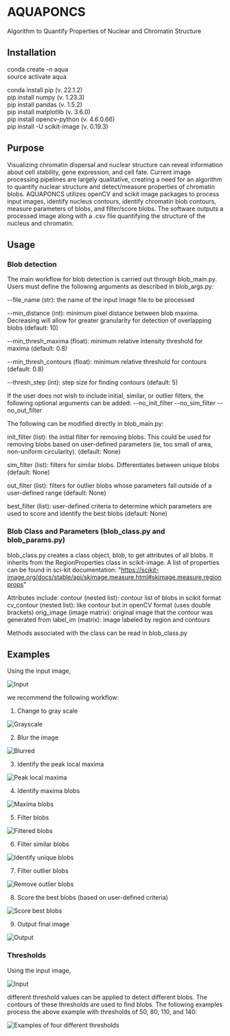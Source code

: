 # AQUAPONCS
Algorithm to Quantify Properties of Nuclear and Chromatin Structure

## Installation
conda create -n aqua\
source activate aqua

conda install pip (v. 22.1.2)\
pip install numpy (v. 1.23.3)\
pip install pandas (v. 1.5.2)\
pip install matplotlib (v. 3.6.0)\
pip install opencv-python (v. 4.6.0.66)\
pip install -U scikit-image (v. 0.19.3)

## Purpose 
Visualizing chromatin dispersal and nuclear structure can reveal information about cell stability, gene expression, and cell fate. Current image processing pipelines are largely qualitative, creating a need for an algorithm to quantify nuclear structure and detect/measure properties of chromatin blobs. AQUAPONCS utilizes openCV and scikit image packages to process input images, identify nucleus contours, identify chromatin blob contours, measure parameters of blobs, and filter/score blobs. The software outputs a processed image along with a .csv file quantifying the structure of the nucleus and chromatin.  

## Usage
### Blob detection 
The main workflow for blob detection is carried out through blob_main.py. Users must define the following arguments as described in blob_args.py: 

--file_name (str): the name of the input image file to be processed

--min_distance (int): minimum pixel distance between blob maxima. Decreasing will allow for greater granularity for detection of overlapping blobs (default: 10)

--min_thresh_maxima (float): minimum relative intensity threshold for maxima (default: 0.8)

--min_thresh_contours (float): minimum relative threshold for contours (default: 0.8)

--thresh_step (int): step size for finding contours (default: 5)

If the user does not wish to include initial, similar, or outlier filters, the following optional arguments can be added: 
--no_init_filter
--no_sim_filter
--no_out_filter

The following can be modified directly in blob_main.py:

init_filter (list): the initial filter for removing blobs. This could be used for removing blobs based on user-defined parameters (ie, too small of area, non-uniform circularity). (default: None)

sim_filter (list): filters for similar blobs. Differentiates between unique blobs (default: None)

out_filter (list): filters for outlier blobs whose parameters fall outside of a user-defined range (default: None) 

best_filter (list): user-defined criteria to determine which parameters are used to score and identify the best blobs (default: None) 

### Blob Class and Parameters (blob_class.py and blob_params.py)
blob_class.py creates a class object, blob, to get attributes of all blobs. It inherits from the RegionProperties class in scikit-image. A list of properties can be found in sci-kit documentation: 
"https://scikit-image.org/docs/stable/api/skimage.measure.html#skimage.measure.regionprops"

Attributes include:
contour (nested list): contour list of blobs in scikit format
cv_contour (nested list): like contour but in openCV format (uses double brackets)
orig_image (image matrix): original image that the contour was generated from
label_im (matrix): image labeled by region and contours

Methods associated with the class can be read in blob_class.py

## Examples 
Using the input image,

![Input](./example_images/readme_images/ex6.png)

we recommend the following workflow:
1. Change to gray scale

![Grayscale](./example_images/readme_images/ex6_gray.png)

2. Blur the image

![Blurred](./example_images/readme_images/ex6_blur.png)

3. Identify the peak local maxima

![Peak local maxima](./example_images/readme_images/ex6_peaklocalmax.png)

4. Identify maxima blobs

![Maxima blobs](./example_images/readme_images/ex6_maximablobs.png)

5. Filter blobs

![Filtered blobs](./example_images/readme_images/ex6_filtered.png)

6. Filter similar blobs

![Identify unique blobs](./example_images/readme_images/ex6_similar.png)

7. Filter outlier blobs

![Remove outlier blobs](./example_images/readme_images/ex6_outlier.png)

8. Score the best blobs (based on user-defined criteria)

![Score best blobs](./example_images/readme_images/ex6_best.png)

9. Output final image

![Output](./example_images/readme_images/ex6_final.png)

### Thresholds
Using the input image,

![Input](./example_images/readme_images/ex3.png)

different threshold values can be applied to detect different blobs. The contours of these thresholds are used to find blobs. The following examples process the above example with thresholds of 50, 80, 110, and 140:

![Examples of four different thresholds](./example_images/readme_images/ex3_thresholds50_80_110_140.png)
